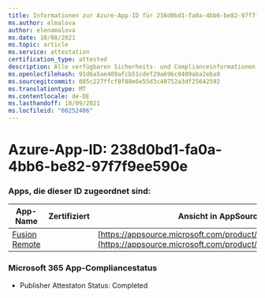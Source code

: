 ```yaml
---
title: Informationen zur Azure-App-ID für 238d0bd1-fa0a-4bb6-be82-97f7f9ee590e
ms.author: elmalova
author: elenamalova
ms.date: 10/08/2021
ms.topic: article
ms.service: attestation
certification_type: attested
description: Alle verfügbaren Sicherheits- und Complianceinformationen für 238d0bd1-fa0a-4bb6-be82-97f7f9ee590e.
ms.openlocfilehash: 91d6a5ae409afcb51cdef29a696c0409aba2eba0
ms.sourcegitcommit: 085c227ffcf8f88e6e55d3c40752a3df25642592
ms.translationtype: MT
ms.contentlocale: de-DE
ms.lasthandoff: 10/09/2021
ms.locfileid: "60252406"
---
```

# <a name="azure-app-id-238d0bd1-fa0a-4bb6-be82-97f7f9ee590e"></a>Azure-App-ID: 238d0bd1-fa0a-4bb6-be82-97f7f9ee590e


### <a name="apps-associated-with-this-id"></a>Apps, die dieser ID zugeordnet sind:
| **App-Name** | **Zertifiziert** | **Ansicht in AppSource** |
|--------------|---------------|-----------------------|
| [Fusion Remote](https://docs.microsoft.com/microsoft-365-app-certification/forward/WA200001422) |  | [https://appsource.microsoft.com/product/office/WA200001422](https://appsource.microsoft.com/product/office/WA200001422) |

### <a name="microsoft-365-app-compliance-status"></a>Microsoft 365 App-Compliancestatus
- Publisher Attestaton Status: Completed
